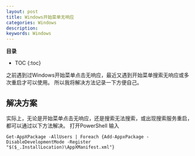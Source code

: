 ```yaml
---
layout: post
title: Windows开始菜单无响应
categories: Windows
description: 
keywords: Windows
---
```



**目录**

* TOC
{:toc}

之前遇到过Windows开始菜单点击无响应，最近又遇到开始菜单搜索无响应或多次重启才可以使用。
所以我将解决方法记录一下方便自己。


## 解决方案
实际上，无论是开始菜单点击无响应，还是搜索无法搜索，或出现搜索服务重启，都可以通过以下方法解决。
打开PowerShell
输入
```
Get-AppXPackage -AllUsers | Foreach {Add-AppxPackage -DisableDevelopmentMode -Register "$($_.InstallLocation)\AppXManifest.xml"}
```